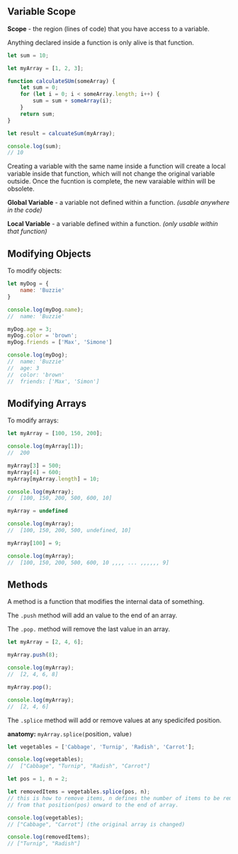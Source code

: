 


## Variable Scope

**Scope** - the region (lines of code) that you have access to a variable.

Anything declared inside a function is only alive is that function.

```javascript
let sum = 10;

let myArray = [1, 2, 3];

function calculateSUm(someArray) {
	let sum = 0;
	for (let i = 0; i < someArray.length; i++) {
		sum = sum + someArray(i);
	}
	return sum;
}

let result = calcuateSum(myArray);

console.log(sum);
// 10
```

Creating a variable with the same name inside a function will create a local variable inside that function, which will not change the original variable outside. Once the fucntion is complete, the new varaiable within will be obsolete.

**Global Variable** - a variable not defined within a function. *(usable anywhere in the code)*

**Local Variable** - a variable defined within a function. *(only usable within that function)*



## Modifying Objects

To modify objects:

```javascript
let myDog = {
	name: 'Buzzie'
}

console.log(myDog.name);
//	name: 'Buzzie'

myDog.age = 3;
myDog.color = 'brown';
myDog.friends = ['Max', 'Simone']

console.log(myDog);
//	name: 'Buzzie'
//	age: 3
//	color: 'brown'
//	friends: ['Max', 'Simon']

```



## Modifying Arrays

To modify arrays:

```javascript
let myArray = [100, 150, 200];

console.log(myArray[1]);
//	200

myArray[3] = 500;
myArray[4] = 600;
myArray[myArray.length] = 10;

console.log(myArray);
//	[100, 150, 200, 500, 600, 10]

myArray = undefined

console.log(myArray);
//	[100, 150, 200, 500, undefined, 10]

myArray[100] = 9;

console.log(myArray);
//	[100, 150, 200, 500, 600, 10 ,,,, ... ,,,,,, 9]

```




## Methods

A method is a function that modifies the internal data of something.

The `.push` method will add an value to the end of an array.

The `.pop.` method will remove the last value in an array.

```javascript
let myArray = [2, 4, 6];

myArray.push(8);

console.log(myArray);
//	[2, 4, 6, 8]

myArray.pop();

console.log(myArray);
//	[2, 4, 6]
```

The `.splice` method will add or remove values at any spedicifed position.


**anatomy:** `myArray.splice(`position`,` value`)`

```javascript
let vegetables = ['Cabbage', 'Turnip', 'Radish', 'Carrot'];

console.log(vegetables); 
//	["Cabbage", "Turnip", "Radish", "Carrot"]

let pos = 1, n = 2;

let removedItems = vegetables.splice(pos, n); 
// this is how to remove items, n defines the number of items to be removed,
// from that position(pos) onward to the end of array.

console.log(vegetables); 
// ["Cabbage", "Carrot"] (the original array is changed)

console.log(removedItems); 
// ["Turnip", "Radish"]
```

